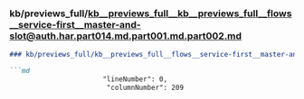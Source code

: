 ### kb/previews_full/kb__previews_full__kb__previews_full__flows__service-first__master-and-slot@auth.har.part014.md.part001.md.part002.md

```md
### kb/previews_full/kb__previews_full__flows__service-first__master-and-slot@auth.har.part014.md.part001.md (part 002)

```md
                       "lineNumber": 0,
                        "columnNumber": 209
             
```

```

```
